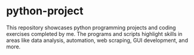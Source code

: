 # python-project
This repository showcases python programming projects and coding exercises completed by me. The programs and scripts highlight skills in areas like data analysis, automation, web scraping, GUI development, and more.
